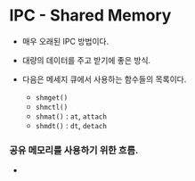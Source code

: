 # IPC - Shared Memory
- 매우 오래된 IPC 방법이다.
- 대량의 데이터를 주고 받기에 좋은 방식.

- 다음은 메세지 큐에서 사용하는 함수들의 목록이다.
  - `shmget()`
  - `shmctl()`
  - `shmat()` : `at`, `attach`
  - `shmdt()` : `dt`, `detach`

### 공유 메모리를 사용하기 위한 흐름.
-
